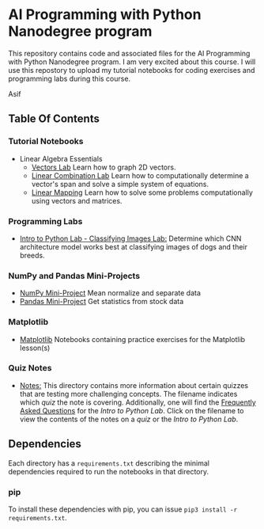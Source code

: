 # AI Programming with Python Nanodegree program
This repository contains code and associated files for the AI Programming with Python Nanodegree program. I am very excited about this course. I will use this repostory to upload my tutorial notebooks for coding exercises and programming labs during this course. 

Asif

## Table Of Contents

### Tutorial Notebooks
* Linear Algebra Essentials
    * [Vectors Lab](https://github.com/udacity/AIPND/tree/master/linearalgebra-vectors_lab "Vectors Lab") Learn how to graph 2D vectors.
    * [Linear Combination Lab](https://github.com/udacity/AIPND/tree/master/linearalgebra-linear_combination "Linear Combination Lab") Learn how to computationally determine a vector's span and solve a simple system of equations.
    * [Linear Mapping](https://github.com/udacity/AIPND/tree/master/linearalgebra-linear_mapping "Linear Mapping Labs") Learn how to solve some problems computationally using vectors and matrices.
### Programming Labs
* [Intro to Python Lab - Classifying Images Lab:](https://github.com/udacity/AIPND/tree/master/intropylab-classifying-images "Classifying Images Lab") Determine which CNN architecture model works best at classifying images of dogs and their breeds.

### NumPy and Pandas Mini-Projects
* [NumPy Mini-Project](https://github.com/udacity/AIPND/tree/master/NumPy%20Mini-Project) Mean normalize and separate data
* [Pandas Mini-Project](https://github.com/udacity/AIPND/tree/master/Pandas%20Mini-Project) Get statistics from stock data

### Matplotlib
* [Matplotlib](https://github.com/udacity/AIPND/tree/master/Matplotlib) Notebooks containing practice exercises for the Matplotlib lesson(s)

### Quiz Notes
* [Notes:](https://github.com/udacity/AIPND/tree/master/notes "Notes") This directory contains more information about certain quizzes that are testing more challenging concepts. The filename indicates which _quiz_ the note is covering. Additionally, one will find the [Frequently Asked Questions](https://github.com/udacity/AIPND/blob/master/notes/lab_intro-to-python-lab.md) for the _Intro to Python Lab_. Click on the filename to view the contents of the notes on a _quiz_ or the _Intro to Python Lab_.

## Dependencies

Each directory has a `requirements.txt` describing the minimal dependencies required to run the notebooks in that directory.

### pip

To install these dependencies with pip, you can issue `pip3 install -r requirements.txt`.

